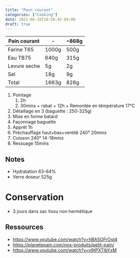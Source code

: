```yaml
---
title: "Pain courant"
categories: ["Cooking"]
date: 2021-06-16T20:58:42-04:00
draft: true
---
```

|Pain courant|-|~868g|
|-|-|-|
|Farine T65|1000g|500g|
|Eau TB75|640g|315g|
|Levure seche|5g|2g|
|Sel|18g|9g|
|Total|1663g|826g|


1. Pointage
   1. 2h
   2. 30mins + rabat + 12h + Remontée en témpérature 17°C
2. Détaillage en 3 (baguette : 250-325g)
3. Mise en forme batard
4. Façonnage baguette
5. Apprêt 1h
6. Préchauffage haut+bas+ventilé 240° 20mins
7. Cuisson 240° 14-18mins
8. Ressuage 15mins

## Notes
- Hydratation 63-64%
- Verre doseur 525g

# Conservation
- 3 jours dans sac tissu non hermétique

## Ressources
- https://www.youtube.com/watch?v=hBA5OFrOst4
- https://planetepain.com/nos-produits/petit-pain/
- https://www.youtube.com/watch?v=v9tPXTlbYxM
